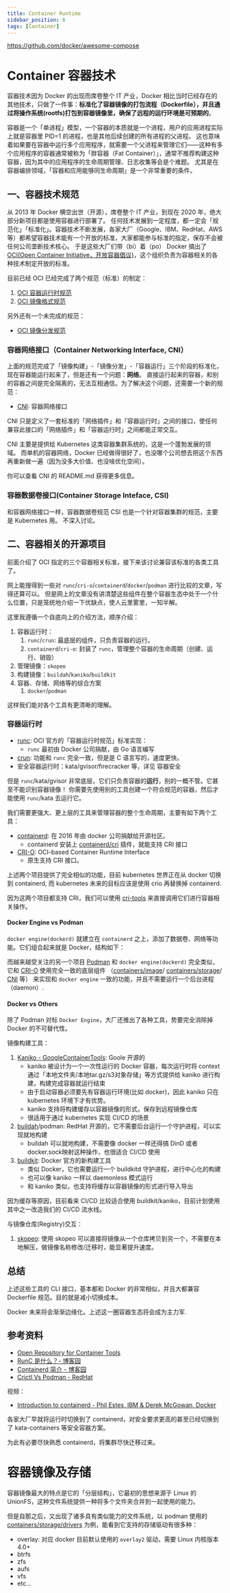 ```yaml
---
title: Container Runtime
sidebar_position: 6
tags: [Container]
---
```


https://github.com/docker/awesome-compose


# Container 容器技术

容器技术因为 Docker 的出现而席卷整个 IT 产业，Docker 相比当时已经存在的其他技术，只做了一件事：**标准化了容器镜像的打包流程（Dockerfile），并且通过将操作系统(rootfs)打包到容器镜像里，确保了远程的运行环境是可预期的**。

容器是一个「单进程」模型，一个容器的本质就是一个进程，用户的应用进程实际上就是容器里 PID=1 的进程，也是其他后续创建的所有进程的父进程。
这也意味着如果要在容器中运行多个应用程序，就需要一个父进程来管理它们——这种有多个应用程序的容器通常被称为「胖容器（Fat Container）」，通常不推荐构建这种容器，因为其中的应用程序的生命周期管理、日志收集等会是个难题。
尤其是在容器编排领域，「容器和应用能够同生命周期」是一个非常重要的条件。

## 一、容器技术规范

从 2013 年 Docker 横空出世（开源），席卷整个 IT 产业，到现在 2020 年，绝大部分新项目都是使用容器进行部署了。
任何技术发展到一定程度，都一定会「规范化」「标准化」。容器技术不断发展，各家大厂（Google、IBM、RedHat、AWS 等）都希望容器技术能有一个开放的标准，大家都能参与标准的指定，保存不会被任何公司垄断技术核心。
于是这些大厂们带（bi）着（po） Docker 搞出了 [OCI(Open Container Initiative，开放容器倡议)](https://github.com/opencontainers)，这个组织负责为容器相关的各种技术制定开放的标准。

目前已经 OCI 已经完成了两个规范（标准）的制定：

1. [OCI 容器运行时规范](https://github.com/opencontainers/runtime-spec)
1. [OCI 镜像格式规范](https://github.com/opencontainers/image-spec)

另外还有一个未完成的规范：

- [OCI 镜像分发规范](https://github.com/opencontainers/distribution-spec)

### 容器网络接口（Container Networking Interface, CNI）

上面的规范完成了「镜像构建」-「镜像分发」-「容器运行」三个阶段的标准化，现在容器能运行起来了，但是还有一个问题：**网络**。
直接运行起来的容器，和别的容器之间是完全隔离的，无法互相通信。为了解决这个问题，还需要一个新的规范：

- [CNI](https://github.com/containernetworking/cni): 容器网络接口

CNI 只是定义了一套标准的「网络插件」和「容器运行时」之间的接口，使任何兼容此接口的「网络插件」和「容器运行时」之间都能正常交互。

CNI 主要是提供给 Kubernetes 这类容器集群系统的，这是一个蓬勃发展的领域。
而单机的容器网络，Docker 已经做得很好了，也没哪个公司想去把这个东西再重新做一遍（因为没多大价值、也没啥优化空间）。

你可以查看 CNI 的 README.md 获得更多信息。

### 容器数据卷接口(Container Storage Inteface, CSI)

和容器网络接口一样，容器数据卷规范 CSI 也是一个针对容器集群的规范，主要是 Kubernetes 用。
不深入讨论。 

## 二、容器相关的开源项目

前面介绍了 OCI 指定的三个容器相关标准，接下来该讨论兼容该标准的各类工具了。

网上能搜得到一些对 `runc`/`cri-o`/`containerd`/`docker`/`podman` 进行比较的文章，写得还算可以。
但是网上的文章没有讲清楚这些组件在整个容器生态中处于一个什么位置，只是笼统地介绍一下优缺点，使人云里雾里，一知半解。

这里我遵循一个自底向上的介绍方法，顺序介绍：

1. 容器运行时：
   1. `runc`/`crun`: 最底层的组件，只负责容器的运行。
   2. `containerd`/`cri-o`: 封装了 `runc`，管理整个容器的生命周期（创建、运行、销毁）
1. 管理镜像：`skopeo`
1. 构建镜像：`buildah`/`kaniko`/`buildkit`
1. 容器、存储、网络等的综合方案
   1. `docker`/`podman`

这样我们能对各个工具有更清晰的理解。



### 容器运行时

- [runc](https://github.com/opencontainers/runc): OCI 官方的「容器运行时规范」标准实现：
  - `runc` 最初由 Docker 公司捐献，由 Go 语言编写
- [crun](https://github.com/opencontainers/runc): 功能和 `runc` 完全一致，但是是 C 语言写的，速度更快。
- 安全容器运行时：kata/gvisor/firecracker 等，详见  容器安全


但是 `runc`/kata/gvisor 非常底层，它们只负责容器的**运行**，别的一概不管。它甚至不能识别容器镜像！
你需要先使用别的工具创建一个符合规范的容器，然后才能使用 `runc`/kata 去运行它。

我们需要更强大、更上层的工具来管理容器的整个生命周期，主要有如下两个工具：

- [containerd](https://github.com/containerd/containerd): 在 2016 年由 docker 公司捐献给开源社区。
  - containerd 安装上 [containerd/cri](https://github.com/containerd/cri) 插件，就能支持 CRI 接口
- [CRI-O](https://github.com/cri-o/cri-o): OCI-based Container Runtime Interface
  - 原生支持 CRI 接口。

上述两个项目提供了完全相似的功能，目前 kubernetes 世界正在从 docker 切换到 containerd, 而 kubernetes 未来的目标应该是使用 crio 再替换掉 containerd.

因为这两个项目都支持 CRI，我们可以使用 [cri-tools](https://github.com/kubernetes-sigs/cri-tools) 来直接调用它们进行容器相关操作。

#### Docker Engine vs Podman

`docker engine(dockerd)` 就建立在 `containerd` 之上，添加了数据卷、网络等功能。它们组合起来就是 Docker，结构如下：


而越来越受关注的另一个项目 [Podman](https://github.com/containers/libpod) 和 `docker engine(dockerd)` 完全类似，
它和 [CRI-O](https://github.com/cri-o/cri-o) 使用完全一致的底层组件
（[containers/image](https://github.com/containers/image)/
[containers/storage](https://github.com/containers/storage)/
[CNI](https://github.com/containernetworking/cni) 等）
来实现和 `docker engine` 一致的功能，并且不需要运行一个后台进程（daemon）.

#### Docker vs Others

除了 Podman 对标 `Docker Engine`，大厂还推出了各种工具，势要完全消除掉 Docker 的不可替代性。

镜像构建工具：

1. [Kaniko - GoogleContainerTools](https://github.com/GoogleContainerTools/kaniko): Goole 开源的
    - kaniko 被设计为一个一次性运行的 Docker 容器，每次运行时将 context 通过「本地文件夹/本地tar.gz/s3对象存储」等方式提供给 kaniko 进行构建，构建完成容器就运行结束
    - 由于启动容器必须要先有容器运行环境(比如 docker)，因此 kaniko 只在 kubernetes 环境下才有优势。
    - kaniko 支持将构建缓存以容器镜像的形式，保存到远程镜像仓库
    - 很适用于通过 kubernetes 实现 CI/CD 的场景
2. [buildah](https://github.com/containers/buildah)/podman: RedHat 开源的，它不需要后台运行一个守护进程，可以实现就地构建
    - buildah 可以就地构建，不需要像 docker 一样还得搞 DinD 或者 docker.sock映射这种操作，也很适合 CI/CD 使用
3. [buildkit](https://github.com/moby/buildkit): Docker 官方的新构建工具
    - 类似 Docker，它也需要运行一个 buildkitd 守护进程，进行中心化的构建
    - 也可以像 kaniko 一样以 daemonless 模式运行
    - 和 kaniko 类似，也支持将缓存以容器镜像的形式进行导入导出

因为缓存等原因，目前看来 CI/CD 比较适合使用 buildkit/kaniko，目前计划使用其中之一改造我们的 CI/CD 流水线。


与镜像仓库(Registry)交互：

1. [skopeo](https://github.com/containers/skopeo): 使用 skopeo 可以直接将镜像从一个仓库拷贝到另一个，不需要在本地解压，做镜像名称修改/迁移时，能显著提升速度。


## 总结

上述这些工具的 CLI 接口，基本都和 Docker 的非常相似，并且大都兼容 Dockerfile 规范。目的就是减小切换成本。

Docker 未来将会渐渐边缘化。上述这一圈容器生态将会成为主力军.

## 参考资料

- [Open Repository for Container Tools](https://github.com/containers)
- [RunC 是什么？- 博客园](https://www.cnblogs.com/sparkdev/p/9032209.html)
- [Containerd 简介 - 博客园](https://www.cnblogs.com/sparkdev/p/9063042.html)
- [Crictl Vs Podman - RedHat](https://www.openshift.com/blog/crictl-vs-podman)

视频：

- [Introduction to containerd - Phil Estes, IBM & Derek McGowan, Docker](https://www.youtube.com/watch?v=q0xt_JrJiIg&list=PLj6h78yzYM2O1wlsM-Ma-RYhfT5LKq0XC&index=40)


各家大厂早就将运行时切换到了 containerd，对安全要求更高的甚至已经切换到了 kata-containers 等安全容器方案。

为此有必要尽快熟悉 containerd，将集群尽快迁移过来。




# 容器镜像及存储

容器镜像最大的特点是它的「分层结构」，它最初的思想来源于 Linux 的 UnionFS，这种文件系统提供一种将多个文件夹合并到一起使用的能力。

但是自那之后，又出现了诸多具有类似能力的文件系统，以 podman 使用的 [containers/storage/drivers](https://github.com/containers/storage/tree/main/drivers) 为例，能看到它支持的存储驱动有很多种：

- overlay: 对应 docker 目前默认使用的 `overlay2` 驱动，需要 Linux 内核版本 4.0+
- btrfs
- zfs
- aufs
- vfs
- etc...